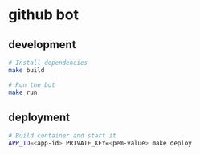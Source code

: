 # github bot

## development

```sh
# Install dependencies
make build

# Run the bot
make run
```

## deployment

```sh
# Build container and start it
APP_ID=<app-id> PRIVATE_KEY=<pem-value> make deploy
```
